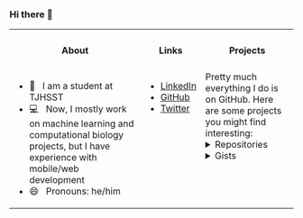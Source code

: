 ### Hi there 👋

<table>
  <tbody>
    <tr>
      <th align="center"><h4>About</h4></th>
      <th align="center"><h4>Links</h4></th>
      <th align="center"><h4>Projects</h4></th>
    </tr>
    <tr>
      <td align="left" style="vertical-align: top;" valign="top">
        <ul>
          <li>🔭 &nbsp;&nbsp;I am a student at TJHSST</li>
          <li>💻 &nbsp;&nbsp;Now, I mostly work on machine learning and computational biology projects, but I have experience with mobile/web development</li>
          <li>😄 &nbsp;&nbsp;Pronouns: he/him</li>
        </ul>
      </td>
      <td align="left" style="vertical-align: top;" valign="top">
        <ul>
          <li><a href="https://www.linkedin.com/in/sumanthratna/" target="_blank" rel="noopener">LinkedIn</a></li>
          <li><a href="https://github.com/sumanthratna" target="_blank" rel="noopener">GitHub</a></li>
          <li><a href="https://twitter.com/sumanthratna" target="_blank" rel="noopener">Twitter</a></li>
        </ul>
      </td>
      <td align="left" style="vertical-align: top;" valign="top">
        Pretty much everything I do is on GitHub. Here are some projects you might find interesting:
        <details>
          <summary>Repositories</summary>
          <ul>
            <li><a href="https://github.com/sumanthratna/viewmask" target="_blank" rel="noopener">viewmask</a></li>
            <li><a href="https://github.com/eAbsentee/eAbsentee" target="_blank" rel="noopener">eAbsentee</a></li>
            <li><a href="https://github.com/o-wth/politirate" target="_blank" rel="noopener">politirate</a></li>
            <li><a href="https://github.com/sumanthratna/website" target="_blank" rel="noopener">website</a></li>
            <li><a href="https://github.com/sumanthratna/tic-tac-toe" target="_blank" rel="noopener">tic-tac-toe</a></li>
            <li><a href="https://github.com/o-wth/mugen" target="_blank" rel="noopener">mugen</a></li>
            <li><a href="https://github.com/sumanthratna/grade_view" target="_blank" rel="noopener">FCPS Grade View</a></li>
            <li><a href="https://github.com/sumanthratna/practica-api" target="_blank" rel="noopener">practica-api</a></li>
            <li><a href="https://github.com/sumanthratna/soundcloud9000" target="_blank" rel="noopener">soundcloud9000</a></li>
            <li><a href="https://github.com/sumanthratna/dotprophet" target="_blank" rel="noopener">dotfiles</a></li>
          </ul>
        </details>
        <details>
          <summary>Gists</summary>
          <ul>
            <li><a href="https://gist.github.com/sumanthratna/b9b57134bb76c9fc62b73553728ca896" target="_blank" rel="noopener"><code>tf2_random_index.py</code></a></li>
            <li><a href="https://gist.github.com/sumanthratna/58dce4e04feaef702000e8e87caaf6ff" target="_blank" rel="noopener"><code>triplab.R</code></a></li>
            <li><a href="https://gist.github.com/sumanthratna/2a379a616f773a5e8c714357bc71ad7a" target="_blank" rel="noopener"><code>ibet-graphs.R</code></a></li>
          </ul>
        </details>
      </td>
    </tr>
  </tbody>
</table>
